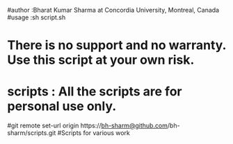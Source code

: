 
#author          :Bharat Kumar Sharma at Concordia University, Montreal, Canada
#usage           :sh script.sh
# There is no support and no warranty. Use this script at your own risk.
# scripts  : All the scripts are for personal use only.


#git remote set-url origin https://bh-sharm@github.com/bh-sharm/scripts.git
#Scripts for various work
